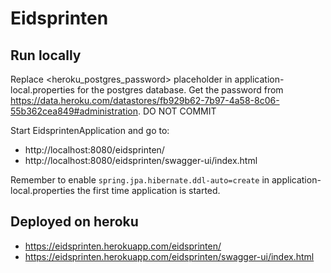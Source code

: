 # Eidsprinten

## Run locally

Replace <heroku_postgres_password> placeholder in application-local.properties for the postgres database. Get the password from https://data.heroku.com/datastores/fb929b62-7b97-4a58-8c06-55b362cea849#administration. DO NOT COMMIT

Start EidsprintenApplication and go to:

* http://localhost:8080/eidsprinten/
* http://localhost:8080/eidsprinten/swagger-ui/index.html

Remember to enable `spring.jpa.hibernate.ddl-auto=create` in application-local.properties the first time application is started.

## Deployed on heroku

* https://eidsprinten.herokuapp.com/eidsprinten/
* https://eidsprinten.herokuapp.com/eidsprinten/swagger-ui/index.html